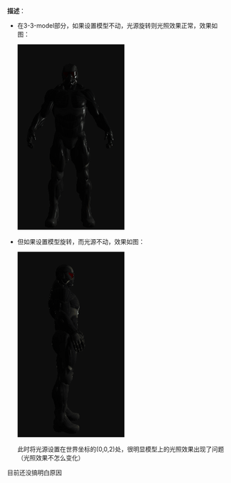 **描述**：

- 在3-3-model部分，如果设置模型不动，光源旋转则光照效果正常，效果如图：
  
  ![model_still-light_rotate](./img/model_rotateLight.gif)

- 但如果设置模型旋转，而光源不动，效果如图：
  
    ![model_rotate-light_still](./img/model_rotate-light_still.gif)
    
    此时将光源设置在世界坐标的(0,0,2)处，很明显模型上的光照效果出现了问题（光照效果不怎么变化）

目前还没搞明白原因
